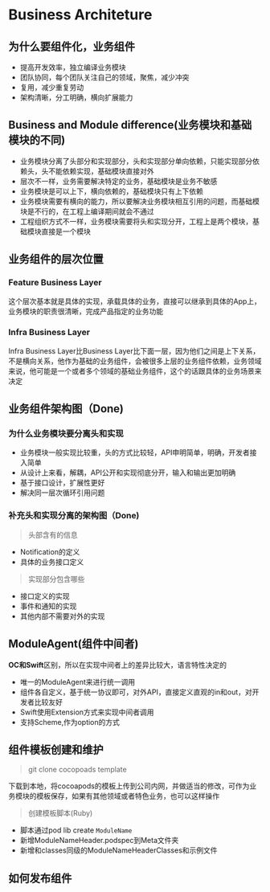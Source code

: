 # Business Architeture

## 为什么要组件化，业务组件

* 提高开发效率，独立编译业务模块
* 团队协同，每个团队关注自己的领域，聚焦，减少冲突
* 复用，减少重复劳动
* 架构清晰，分工明确，横向扩展能力


## Business and Module difference(业务模块和基础模块的不同)

- 业务模块分离了头部分和实现部分，头和实现部分单向依赖，只能实现部分依赖头，头不能依赖实现，基础模块直接对外
- 层次不一样，业务需要解决特定的业务，基础模块是业务不敏感
- 业务模块是可以上下，横向依赖的，基础模块只有上下依赖
- 业务模块需要有横向的能力，所以要解决业务模块相互引用的问题，而基础模块是不行的，在工程上编译期间就会不通过
- 工程组织方式不一样，业务模块需要将头和实现分开，工程上是两个模块，基础模块直接是一个模块

## 业务组件的层次位置

### Feature Business Layer

这个层次基本就是具体的实现，承载具体的业务，直接可以继承到具体的App上，业务模块的职责很清晰，完成产品指定的业务功能

### Infra Business Layer

Infra Business Layer比Business Layer比下面一层，因为他们之间是上下关系，不是横向关系，他作为基础的业务组件，会被很多上层的业务组件依赖，业务领域来说，他可能是一个或者多个领域的基础业务组件，这个的话跟具体的业务场景来决定

## 业务组件架构图（Done)

### 为什么业务模块要分离头和实现

* 业务模块一般实现比较重，头的方式比较轻，API申明简单，明确，开发者接入简单
* 从设计上来看，解耦，API公开和实现彻底分开，输入和输出更加明确
* 基于接口设计，扩展性更好
* 解决同一层次循环引用问题

### 补充头和实现分离的架构图（Done)

> 头部含有的信息

* Notification的定义
* 具体的业务接口定义

> 实现部分包含哪些

* 接口定义的实现
* 事件和通知的实现
* 其他内部不需要对外的实现

## ModuleAgent(组件中间者)

**OC和Swift**区别，所以在实现中间者上的差异比较大，语言特性决定的

- 唯一的ModuleAgent来进行统一调用
- 组件各自定义，基于统一协议即可，对外API，直接定义直观的in和out，对开发者比较友好
- Swift使用Extension方式来实现中间者调用
- 支持Scheme,作为option的方式

## 组件模板创建和维护

> git clone cocopoads template

下载到本地，将cocoapods的模板上传到公司内网，并做适当的修改，可作为业务模块的模板保存，如果有其他领域或者特色业务，也可以这样操作

> 创建模板脚本(Ruby)

- 脚本通过pod lib create `ModuleName`
- 新增ModuleNameHeader.podspec到Meta文件夹
- 新增和classes同级的ModuleNameHeaderClasses和示例文件

## 如何发布组件

